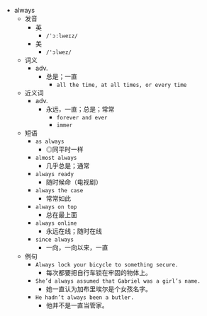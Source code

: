 - always
  - 发音
    - 英
      - `/ˈɔ:lweɪz/`
    - 美
      - `/'ɔlwez/`
  - 词义
    - adv.
      - 总是；一直
        - `all the time, at all times, or every time`
  - 近义词
    - adv.
      - 永远，一直；总是；常常
        - `forever and ever`
        - `immer`
  - 短语
    - `as always`
      - ◎同平时一样 
    - `almost always`
      - 几乎总是；通常 
    - `always ready`
      - 随时候命（电视剧） 
    - `always the case`
      - 常常如此 
    - `always on top`
      - 总在最上面 
    - `always online`
      - 永远在线；随时在线 
    - `since always`
      - 一向，一向以来，一直 
  - 例句
    - `Always lock your bicycle to something secure.`
      - 每次都要把自行车锁在牢固的物体上。
    - `She’d always assumed that Gabriel was a girl’s name.`
      - 她一直认为加布里埃尔是个女孩名字。
    - `He hadn’t always been a butler.`
      - 他并不是一直当管家。

